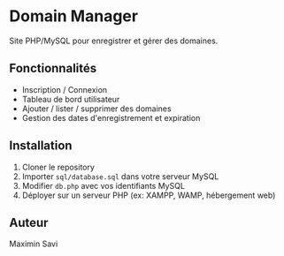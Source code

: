 # Domain Manager

Site PHP/MySQL pour enregistrer et gérer des domaines.  

## Fonctionnalités
- Inscription / Connexion
- Tableau de bord utilisateur
- Ajouter / lister / supprimer des domaines
- Gestion des dates d'enregistrement et expiration

## Installation
1. Cloner le repository
2. Importer `sql/database.sql` dans votre serveur MySQL
3. Modifier `db.php` avec vos identifiants MySQL
4. Déployer sur un serveur PHP (ex: XAMPP, WAMP, hébergement web)

## Auteur
Maximin Savi